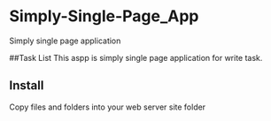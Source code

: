 # Simply-Single-Page_App
Simply single page application 

##Task List
This aspp is simply single page application for write task. 

## Install
Copy files and folders into your web server site folder
